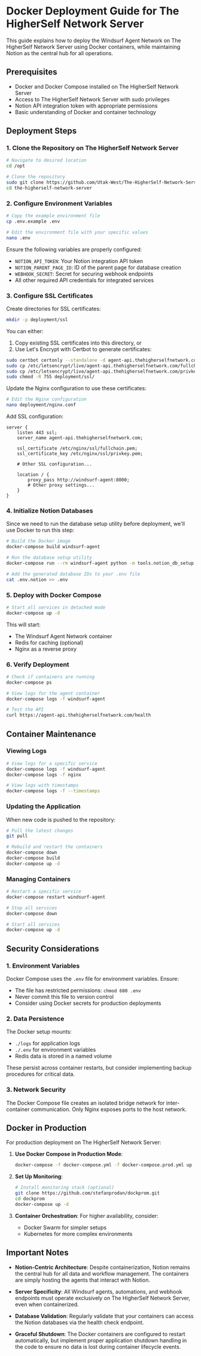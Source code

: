 # Docker Deployment Guide for The HigherSelf Network Server

This guide explains how to deploy the Windsurf Agent Network on The HigherSelf Network Server using Docker containers, while maintaining Notion as the central hub for all operations.

## Prerequisites

- Docker and Docker Compose installed on The HigherSelf Network Server
- Access to The HigherSelf Network Server with sudo privileges
- Notion API integration token with appropriate permissions
- Basic understanding of Docker and container technology

## Deployment Steps

### 1. Clone the Repository on The HigherSelf Network Server

```bash
# Navigate to desired location
cd /opt

# Clone the repository
sudo git clone https://github.com/Utak-West/The-HigherSelf-Network-Server.git the-higherself-network-server
cd the-higherself-network-server
```

### 2. Configure Environment Variables

```bash
# Copy the example environment file
cp .env.example .env

# Edit the environment file with your specific values
nano .env
```

Ensure the following variables are properly configured:
- `NOTION_API_TOKEN`: Your Notion integration API token
- `NOTION_PARENT_PAGE_ID`: ID of the parent page for database creation
- `WEBHOOK_SECRET`: Secret for securing webhook endpoints
- All other required API credentials for integrated services

### 3. Configure SSL Certificates

Create directories for SSL certificates:

```bash
mkdir -p deployment/ssl
```

You can either:
1. Copy existing SSL certificates into this directory, or
2. Use Let's Encrypt with Certbot to generate certificates:

```bash
sudo certbot certonly --standalone -d agent-api.thehigherselfnetwork.com
sudo cp /etc/letsencrypt/live/agent-api.thehigherselfnetwork.com/fullchain.pem deployment/ssl/
sudo cp /etc/letsencrypt/live/agent-api.thehigherselfnetwork.com/privkey.pem deployment/ssl/
sudo chmod -R 755 deployment/ssl/
```

Update the Nginx configuration to use these certificates:

```bash
# Edit the Nginx configuration
nano deployment/nginx.conf
```

Add SSL configuration:

```nginx
server {
    listen 443 ssl;
    server_name agent-api.thehigherselfnetwork.com;
    
    ssl_certificate /etc/nginx/ssl/fullchain.pem;
    ssl_certificate_key /etc/nginx/ssl/privkey.pem;
    
    # Other SSL configuration...
    
    location / {
        proxy_pass http://windsurf-agent:8000;
        # Other proxy settings...
    }
}
```

### 4. Initialize Notion Databases

Since we need to run the database setup utility before deployment, we'll use Docker to run this step:

```bash
# Build the Docker image
docker-compose build windsurf-agent

# Run the database setup utility
docker-compose run --rm windsurf-agent python -m tools.notion_db_setup

# Add the generated database IDs to your .env file
cat .env.notion >> .env
```

### 5. Deploy with Docker Compose

```bash
# Start all services in detached mode
docker-compose up -d
```

This will start:
- The Windsurf Agent Network container
- Redis for caching (optional)
- Nginx as a reverse proxy

### 6. Verify Deployment

```bash
# Check if containers are running
docker-compose ps

# View logs for the agent container
docker-compose logs -f windsurf-agent

# Test the API
curl https://agent-api.thehigherselfnetwork.com/health
```

## Container Maintenance

### Viewing Logs

```bash
# View logs for a specific service
docker-compose logs -f windsurf-agent
docker-compose logs -f nginx

# View logs with timestamps
docker-compose logs -f --timestamps
```

### Updating the Application

When new code is pushed to the repository:

```bash
# Pull the latest changes
git pull

# Rebuild and restart the containers
docker-compose down
docker-compose build
docker-compose up -d
```

### Managing Containers

```bash
# Restart a specific service
docker-compose restart windsurf-agent

# Stop all services
docker-compose down

# Start all services
docker-compose up -d
```

## Security Considerations

### 1. Environment Variables

Docker Compose uses the `.env` file for environment variables. Ensure:
- The file has restricted permissions: `chmod 600 .env`
- Never commit this file to version control
- Consider using Docker secrets for production deployments

### 2. Data Persistence

The Docker setup mounts:
- `./logs` for application logs
- `./.env` for environment variables
- Redis data is stored in a named volume

These persist across container restarts, but consider implementing backup procedures for critical data.

### 3. Network Security

The Docker Compose file creates an isolated bridge network for inter-container communication. Only Nginx exposes ports to the host network.

## Docker in Production

For production deployment on The HigherSelf Network Server:

1. **Use Docker Compose in Production Mode**:
   ```bash
   docker-compose -f docker-compose.yml -f docker-compose.prod.yml up -d
   ```

2. **Set Up Monitoring**:
   ```bash
   # Install monitoring stack (optional)
   git clone https://github.com/stefanprodan/dockprom.git
   cd dockprom
   docker-compose up -d
   ```

3. **Container Orchestration**: For higher availability, consider:
   - Docker Swarm for simpler setups
   - Kubernetes for more complex environments

## Important Notes

- **Notion-Centric Architecture**: Despite containerization, Notion remains the central hub for all data and workflow management. The containers are simply hosting the agents that interact with Notion.

- **Server Specificity**: All Windsurf agents, automations, and webhook endpoints must operate exclusively on The HigherSelf Network Server, even when containerized.

- **Database Validation**: Regularly validate that your containers can access the Notion databases via the health check endpoint.

- **Graceful Shutdown**: The Docker containers are configured to restart automatically, but implement proper application shutdown handling in the code to ensure no data is lost during container lifecycle events.
